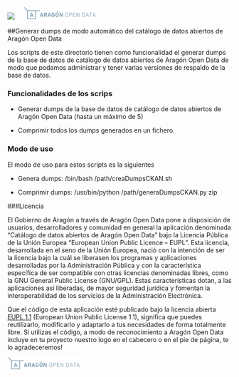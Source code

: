<img src="http://presupuesto.aragon.es/static/assets/logo-gobierno-aragon.png" height="28px" /><span>&nbsp;&nbsp;&nbsp;&nbsp;&nbsp;</span>![Logo Aragón Open Data](../../../logoAragonOpenData.png)

##Generar dumps de modo automático del catálogo de datos abiertos de Aragón Open Data

Los scripts de este directorio tienen como funcionalidad el generar dumps de la base de datos de catálogo de datos abiertos de Aragón Open Data de modo que podamos administrar y tener varias versiones de respaldo de la base de datos.

### Funcionalidades de los scrips

* Generar dumps de la base de datos de catálogo de datos abiertos de Aragón Open Data (hasta un máximo de 5)

* Comprimir todos los dumps generados en un fichero.

### Modo de uso

El modo de uso para estos scripts es la siguientes

* Genera dumps: /bin/bash /path/creaDumpsCKAN.sh

* Comprimir dumps: /usr/bin/python /path/generaDumpsCKAN.py zip

###Licencia

El Gobierno de Aragón a través de Aragón Open Data pone a disposición de usuarios, desarrolladores y comunidad en general la aplicación denominada “Catálogo de datos abiertos de Aragón Open Data” bajo la Licencia Pública de la Unión Europea “European Union Public Licence – EUPL”. Esta licencia, desarrollada en el seno de la Unión Europea, nació con la intención de ser la licencia bajo la cuál se liberasen los programas y aplicaciones desarrolladas por la Administración Pública y con la característica específica de ser compatible con otras licencias denominadas libres, como la GNU General Public License (GNU/GPL). Estas características dotan, a las aplicaciones así liberadas, de mayor seguridad jurídica y fomentan la interoperabilidad de los servicios de la Administración Electrónica.

Que el código de esta aplicación esté publicado bajo la licencia abierta [EUPL 1.1][9999] (European Union Public License 1.1), significa que puedes reutilizarlo, modificarlo y adaptarlo a tus necesidades de forma totalmente libre. Si utilizas el código, a modo de reconocimiento a Aragón Open Data incluye en tu proyecto nuestro logo en el cabecero o en el pie de página, te lo agradeceremos!

![Logo Aragón Open Data](../../../logoAragonOpenData.png)

[9999]: https://joinup.ec.europa.eu/software/page/eupl
